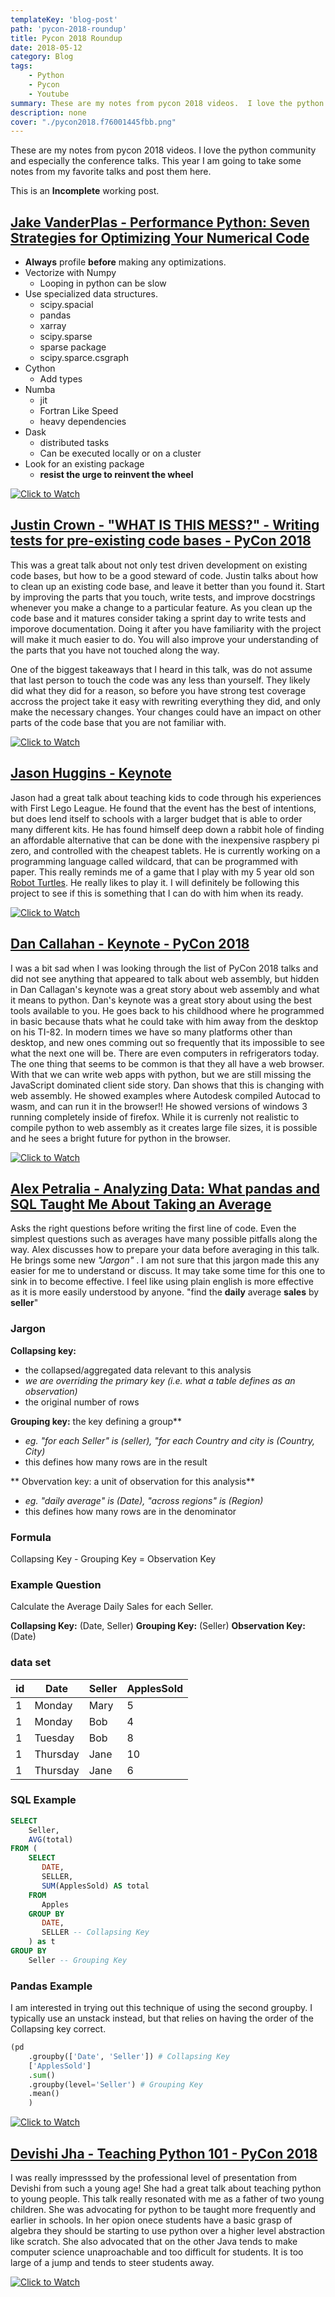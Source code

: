 ```yaml
---
templateKey: 'blog-post'
path: 'pycon-2018-roundup'
title: Pycon 2018 Roundup
date: 2018-05-12
category: Blog
tags:
    - Python
    - Pycon
    - Youtube
summary: These are my notes from pycon 2018 videos.  I love the python community and especially the conference talks.  This year I am going to take some notes from my favorite talks and post them here.
description: none
cover: "./pycon2018.f76001445fbb.png"
---
```


These are my notes from pycon 2018 videos.  I love the python community and especially the conference talks.  This year I am going to take some notes from my favorite talks and post them here.

This is an **Incomplete** working post.


## [Jake VanderPlas - Performance Python: Seven Strategies for Optimizing Your Numerical Code](https://www.youtube.com/watch?v=zQeYx87mfyw)
* **Always** profile **before** making any optimizations.
* Vectorize with Numpy
    * Looping in python can be slow
* Use specialized data structures.
    * scipy.spacial
    * pandas
    * xarray
    * scipy.sparse
    * sparse package
    * scipy.sparce.csgraph
* Cython
    * Add types
* Numba
    * jit
    * Fortran Like Speed
    * heavy dependencies
* Dask
    * distributed tasks
    * Can be executed locally or on a cluster
* Look for an existing package
    * **resist the urge to reinvent the wheel**

[![Click to Watch](http://img.youtube.com/vi/zQeYx87mfyw/0.jpg)](https://www.youtube.com/watch?v=zQeYx87mfyw)

## [Justin Crown - "WHAT IS THIS MESS?" - Writing tests for pre-existing code bases - PyCon 2018](https://www.youtube.com/watch?v=LDdUuoI_lIg)

This was a great talk about not only test driven development on existing code bases, but how to be a good steward of code.  Justin talks about how to clean up an existing code base, and leave it better than you found it.  Start by improving the parts that you touch, write tests, and improve docstrings whenever you make a change to a particular feature.  As you clean up the code base and it matures consider taking a sprint day to write tests and imporove documentation.  Doing it after you have familiarity with the project will make it much easier to do.  You will also improve your understanding of the parts that you have not touched along the way.

One of the biggest takeaways that I heard in this talk, was do not assume that last person to touch the code was any less than yourself.  They likely did what they did for a reason, so before you have strong test coverage accross the project take it easy with rewriting everything they did, and only make the necessary changes.  Your changes could have an impact on other parts of the code base that you are not familiar with.

[![Click to Watch](http://img.youtube.com/vi/LDdUuoI_lIg/0.jpg)](https://.youtube.com/watch?v=zQeYx87mfyw)



## [Jason Huggins - Keynote ](https://www.youtube.com/watch?v=q-x7jK72E6E)

Jason had a great talk about teaching kids to code through his experiences with First Lego League.  He found that the event has the best of intentions, but does lend itself to schools with a larger budget that is able to order many different kits.  He has found himself deep down a rabbit hole of finding an affordable alternative that can be done with the inexpensive raspbery pi zero, and controlled  with the cheapest tablets.  He is currently working on a programming language called wildcard, that can be programmed with paper.  This really reminds me of a game that I play with my 5 year old son [Robot Turtles](www.robotturtles.com).  He really likes to play it.  I will definitely be following this project to see if this is something that I can do with him when its ready.

[![Click to Watch](http://img.youtube.com/vi/q-x7jK72E6E/0.jpg)](https://www.youtube.com/watch?v=q-x7jK72E6E)

## [Dan Callahan - Keynote - PyCon 2018](https://www.youtube.com/watch?v=ITksU31c1WY)
I was a bit sad when I was looking through the list of PyCon 2018 talks and did not see anything that appeared to talk about web assembly, but hidden in Dan Callagan's keynote was a great story about web assembly and what it means to python.  Dan's keynote was a great story about using the best tools available to you.  He goes back to his childhood where he programmed in basic because thats what he could take with him away from the desktop on his TI-82.  In modern times we have so many platforms other than desktop, and new ones comming out so frequently that its impossible to see what the next one will be.  There are even computers in refrigerators today.  The one thing that seems to be common is that they all have a web browser.  With that we can write web apps with python, but we are still missing the JavaScript dominated client side story.  Dan shows that this is changing with web assembly.  He showed examples where Autodesk compiled Autocad to wasm, and can run it in the browser!!  He showed versions of windows 3 running completely inside of firefox.  While it is currenly not realistic to compile python to web assembly as it creates large file sizes, it is possible and he sees a bright future for python in the browser.


[![Click to Watch](http://img.youtube.com/vi/ITksU31c1WY/0.jpg)](https://www.youtube.com/watch?v=ITksU31c1WY)

## [Alex Petralia - Analyzing Data: What pandas and SQL Taught Me About Taking an Average](https://www.youtube.com/watch?v=DlgG0QdrqAU)


Asks the right questions before writing the first line of code.  Even the simplest questions such as averages have many possible pitfalls along the way.  Alex discusses how to prepare your data before averaging in this talk.  He brings some new _"Jargon"_ .  I am not sure that this jargon made this any easier for me to understand or discuss.  It may take some time for this one to sink in to become effective.  I feel like using plain english is more effective as it is more easily understood by anyone.  "find the **daily** average **sales** by **seller**"
### Jargon
**Collapsing key:**
* the collapsed/aggregated data relevant to this analysis
* _we are overriding the primary key (i.e. what a table defines as an observation)_
* the original number of rows

**Grouping key:** the key defining a group**
* _eg. "for each Seller" is (seller), "for each Country and city is (Country, City)_
* this defines how many rows are in the result

** Obvervation key: a unit of observation for this analysis**
* _eg. "daily average" is (Date), "across regions" is (Region)_
* this defines how many rows are in the denominator

### Formula
Collapsing Key - Grouping Key = Observation Key

### Example Question
Calculate the Average Daily Sales for each Seller.

**Collapsing Key:** (Date, Seller)
**Grouping Key:** (Seller)
**Observation Key:** (Date)

### data set

| id | Date    | Seller | ApplesSold |
|----|---------|--------|------------|
| 1  | Monday  | Mary   | 5          |
| 1  | Monday  | Bob    | 4          |
| 1  | Tuesday | Bob    | 8          |
| 1  | Thursday| Jane   | 10         |
| 1  | Thursday| Jane   | 6          |

### SQL Example
```SQL
SELECT
    Seller,
    AVG(total)
FROM (
    SELECT
       DATE,
       SELLER,
       SUM(ApplesSold) AS total
    FROM
       Apples
    GROUP BY
       DATE,
       SELLER -- Collapsing Key
    ) as t
GROUP BY
    Seller -- Grouping Key


```
### Pandas Example
I am interested in trying out this technique of using the second groupby.  I typically use an unstack instead, but that relies on having the order of the Collapsing key correct.
```python
(pd
    .groupby(['Date', 'Seller']) # Collapsing Key
    ['ApplesSold']
    .sum()
    .groupby(level='Seller') # Grouping Key
    .mean()
    )
```


[![Click to Watch](http://img.youtube.com/vi/DlgG0QdrqAU/0.jpg)](https://www.youtube.com/watch?v=DlgG0QdrqAU)

## [Devishi Jha - Teaching Python 101 - PyCon 2018](https://www.youtube.com/watch?v=s36GwDng904&t=1113s)

I was really impresssed by the professional level of presentation from Devishi from such a young age!  She had a great talk about teaching python to young people.  This talk really resonated with me as a father of two young children. She was advocating for python to be taught more frequently and earlier in schools.  In her opion onece students have a basic grasp of algebra they should be starting to use python over a higher level abstraction like scratch.  She also advocated that on the other Java tends to make computer science unaproachable and too difficult for students.  It is too large of a jump and tends to steer students away.

[![Click to Watch](http://img.youtube.com/vi/s36GwDng904/0.jpg)](https://www.youtube.com/watch?v=s36GwDng904)
